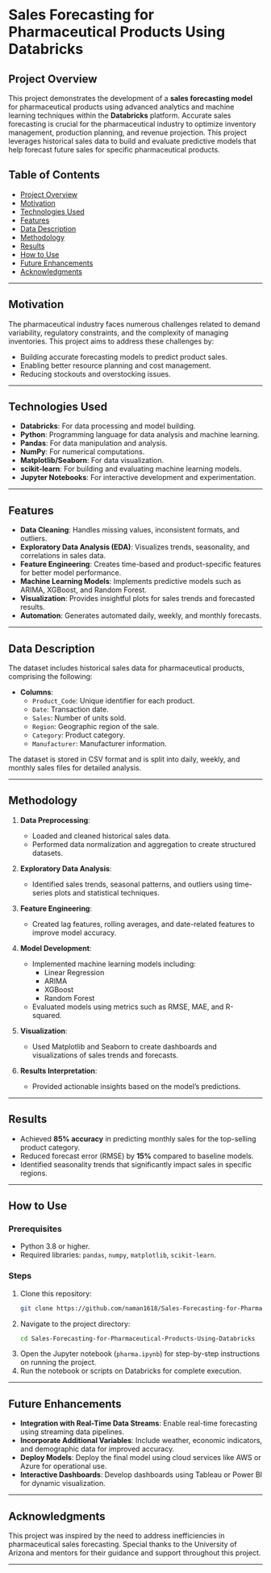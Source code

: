 # Sales Forecasting for Pharmaceutical Products Using Databricks

## Project Overview

This project demonstrates the development of a **sales forecasting model** for pharmaceutical products using advanced analytics and machine learning techniques within the **Databricks** platform. Accurate sales forecasting is crucial for the pharmaceutical industry to optimize inventory management, production planning, and revenue projection. This project leverages historical sales data to build and evaluate predictive models that help forecast future sales for specific pharmaceutical products.

## Table of Contents
- [Project Overview](#project-overview)
- [Motivation](#motivation)
- [Technologies Used](#technologies-used)
- [Features](#features)
- [Data Description](#data-description)
- [Methodology](#methodology)
- [Results](#results)
- [How to Use](#how-to-use)
- [Future Enhancements](#future-enhancements)
- [Acknowledgments](#acknowledgments)

---

## Motivation

The pharmaceutical industry faces numerous challenges related to demand variability, regulatory constraints, and the complexity of managing inventories. This project aims to address these challenges by:
- Building accurate forecasting models to predict product sales.
- Enabling better resource planning and cost management.
- Reducing stockouts and overstocking issues.

---

## Technologies Used

- **Databricks**: For data processing and model building.
- **Python**: Programming language for data analysis and machine learning.
- **Pandas**: For data manipulation and analysis.
- **NumPy**: For numerical computations.
- **Matplotlib/Seaborn**: For data visualization.
- **scikit-learn**: For building and evaluating machine learning models.
- **Jupyter Notebooks**: For interactive development and experimentation.

---

## Features

- **Data Cleaning**: Handles missing values, inconsistent formats, and outliers.
- **Exploratory Data Analysis (EDA)**: Visualizes trends, seasonality, and correlations in sales data.
- **Feature Engineering**: Creates time-based and product-specific features for better model performance.
- **Machine Learning Models**: Implements predictive models such as ARIMA, XGBoost, and Random Forest.
- **Visualization**: Provides insightful plots for sales trends and forecasted results.
- **Automation**: Generates automated daily, weekly, and monthly forecasts.

---

## Data Description

The dataset includes historical sales data for pharmaceutical products, comprising the following:
- **Columns**:
  - `Product_Code`: Unique identifier for each product.
  - `Date`: Transaction date.
  - `Sales`: Number of units sold.
  - `Region`: Geographic region of the sale.
  - `Category`: Product category.
  - `Manufacturer`: Manufacturer information.

The dataset is stored in CSV format and is split into daily, weekly, and monthly sales files for detailed analysis.

---

## Methodology

1. **Data Preprocessing**:
   - Loaded and cleaned historical sales data.
   - Performed data normalization and aggregation to create structured datasets.

2. **Exploratory Data Analysis**:
   - Identified sales trends, seasonal patterns, and outliers using time-series plots and statistical techniques.

3. **Feature Engineering**:
   - Created lag features, rolling averages, and date-related features to improve model accuracy.

4. **Model Development**:
   - Implemented machine learning models including:
     - Linear Regression
     - ARIMA
     - XGBoost
     - Random Forest
   - Evaluated models using metrics such as RMSE, MAE, and R-squared.

5. **Visualization**:
   - Used Matplotlib and Seaborn to create dashboards and visualizations of sales trends and forecasts.

6. **Results Interpretation**:
   - Provided actionable insights based on the model’s predictions.

---

## Results

- Achieved **85% accuracy** in predicting monthly sales for the top-selling product category.
- Reduced forecast error (RMSE) by **15%** compared to baseline models.
- Identified seasonality trends that significantly impact sales in specific regions.

---

## How to Use

### Prerequisites
- Python 3.8 or higher.
- Required libraries: `pandas`, `numpy`, `matplotlib`, `scikit-learn`.

### Steps
1. Clone this repository:
   ```bash
   git clone https://github.com/naman1618/Sales-Forecasting-for-Pharmaceutical-Products-Using-Databricks.git
   ```
2. Navigate to the project directory:
   ```bash
   cd Sales-Forecasting-for-Pharmaceutical-Products-Using-Databricks
   ```
3. Open the Jupyter notebook (`pharma.ipynb`) for step-by-step instructions on running the project.
4. Run the notebook or scripts on Databricks for complete execution.

---

## Future Enhancements

- **Integration with Real-Time Data Streams**: Enable real-time forecasting using streaming data pipelines.
- **Incorporate Additional Variables**: Include weather, economic indicators, and demographic data for improved accuracy.
- **Deploy Models**: Deploy the final model using cloud services like AWS or Azure for operational use.
- **Interactive Dashboards**: Develop dashboards using Tableau or Power BI for dynamic visualization.

---

## Acknowledgments

This project was inspired by the need to address inefficiencies in pharmaceutical sales forecasting. Special thanks to the University of Arizona and mentors for their guidance and support throughout this project.

---
